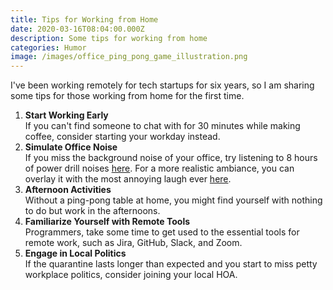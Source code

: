 ```yaml
---
title: Tips for Working from Home
date: 2020-03-16T08:04:00.000Z
description: Some tips for working from home
categories: Humor
image: /images/office_ping_pong_game_illustration.png
---
```

I've been working remotely for tech startups for six years, so I am sharing some tips for those working from home for the first time.

1. **Start Working Early**\
   If you can't find someone to chat with for 30 minutes while making coffee, consider starting your workday instead.
2. **Simulate Office Noise**\
   If you miss the background noise of your office, try listening to 8 hours of power drill noises [here](https://youtube.com/watch?v=7Xomg2zge-8). For a more realistic ambiance, you can overlay it with the most annoying laugh ever [here](https://youtube.com/watch?v=9WcSaIAa5Ac).
3. **Afternoon Activities**\
   Without a ping-pong table at home, you might find yourself with nothing to do but work in the afternoons.
4. **Familiarize Yourself with Remote Tools**\
   Programmers, take some time to get used to the essential tools for remote work, such as Jira, GitHub, Slack, and Zoom.
5. **Engage in Local Politics**\
   If the quarantine lasts longer than expected and you start to miss petty workplace politics, consider joining your local HOA.
